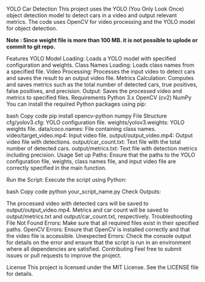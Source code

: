 YOLO Car Detection
This project uses the YOLO (You Only Look Once) object detection model to detect cars in a video and output relevant metrics. The code uses OpenCV for video processing and the YOLO model for object detection.


**Note : Since weight file is more than 100 MB. it is not possible to uplode or commit to git repo.**


Features
YOLO Model Loading: Loads a YOLO model with specified configuration and weights.
Class Names Loading: Loads class names from a specified file.
Video Processing: Processes the input video to detect cars and saves the result to an output video file.
Metrics Calculation: Computes and saves metrics such as the total number of detected cars, true positives, false positives, and precision.
Output: Saves the processed video and metrics to specified files.
Requirements
Python 3.x
OpenCV (cv2)
NumPy
You can install the required Python packages using pip:

bash
Copy code
pip install opencv-python numpy
File Structure
cfg/yolov3.cfg: YOLO configuration file.
weights/yolov3.weights: YOLO weights file.
data/coco.names: File containing class names.
video/target_video.mp4: Input video file.
output/output_video.mp4: Output video file with detections.
output/car_count.txt: Text file with the total number of detected cars.
output/metrics.txt: Text file with detection metrics including precision.
Usage
Set up Paths: Ensure that the paths to the YOLO configuration file, weights, class names file, and input video file are correctly specified in the main function.

Run the Script: Execute the script using Python:

bash
Copy code
python your_script_name.py
Check Outputs:

The processed video with detected cars will be saved to output/output_video.mp4.
Metrics and car count will be saved to output/metrics.txt and output/car_count.txt, respectively.
Troubleshooting
File Not Found Errors: Make sure that all required files exist in their specified paths.
OpenCV Errors: Ensure that OpenCV is installed correctly and that the video file is accessible.
Unexpected Errors: Check the console output for details on the error and ensure that the script is run in an environment where all dependencies are satisfied.
Contributing
Feel free to submit issues or pull requests to improve the project.

License
This project is licensed under the MIT License. See the LICENSE file for details.
